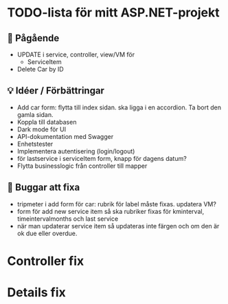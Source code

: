 ﻿# TODO-lista för mitt ASP.NET-projekt

## 🔧 Pågående
-  UPDATE i service, controller, view/VM för 
	- ServiceItem
-  Delete Car by ID
	

## 💡 Idéer / Förbättringar
-  Add car form: flytta till index sidan. ska ligga i en accordion. Ta bort den gamla sidan.
-  Koppla till databasen
-  Dark mode för UI
-  API-dokumentation med Swagger
-  Enhetstester 
-  Implementera autentisering (login/logout)
-  för lastservice i serviceItem form, knapp för dagens datum? 
-  Flytta businesslogic från controller till mapper


## 🐞 Buggar att fixa
-  tripmeter i add form för car: rubrik för label måste fixas. updatera VM?
-  form för add new service item så ska rubriker fixas för kminterval, timeintervalmonths och last service
-  när man updaterar service item så updateras inte färgen och om den är ok due eller overdue.


# Controller fix
 


# Details fix


